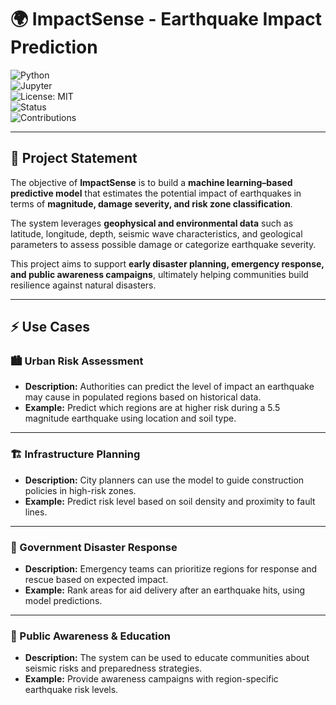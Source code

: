 # 🌍 ImpactSense - Earthquake Impact Prediction  

![Python](https://img.shields.io/badge/Python-3.8+-black?logo=python)  
![Jupyter](https://img.shields.io/badge/Notebook-Jupyter-black?logo=jupyter)  
![License: MIT](https://img.shields.io/badge/License-MIT-black)  
![Status](https://img.shields.io/badge/Status-Active-black)  
![Contributions](https://img.shields.io/badge/Contributions-Welcome-black)  

---

## 📌 Project Statement  

The objective of **ImpactSense** is to build a **machine learning–based predictive model** that estimates the potential impact of earthquakes in terms of **magnitude, damage severity, and risk zone classification**.  

The system leverages **geophysical and environmental data** such as latitude, longitude, depth, seismic wave characteristics, and geological parameters to assess possible damage or categorize earthquake severity.  

This project aims to support **early disaster planning, emergency response, and public awareness campaigns**, ultimately helping communities build resilience against natural disasters.  

---

## ⚡ Use Cases  

### 🏙 Urban Risk Assessment  
* **Description:** Authorities can predict the level of impact an earthquake may cause in populated regions based on historical data.  
* **Example:** Predict which regions are at higher risk during a 5.5 magnitude earthquake using location and soil type.  

---

### 🏗 Infrastructure Planning  
* **Description:** City planners can use the model to guide construction policies in high-risk zones.  
* **Example:** Predict risk level based on soil density and proximity to fault lines.  

---

### 🚨 Government Disaster Response  
* **Description:** Emergency teams can prioritize regions for response and rescue based on expected impact.  
* **Example:** Rank areas for aid delivery after an earthquake hits, using model predictions.  

---

### 📢 Public Awareness & Education  
* **Description:** The system can be used to educate communities about seismic risks and preparedness strategies.  
* **Example:** Provide awareness campaigns with region-specific earthquake risk levels.  
